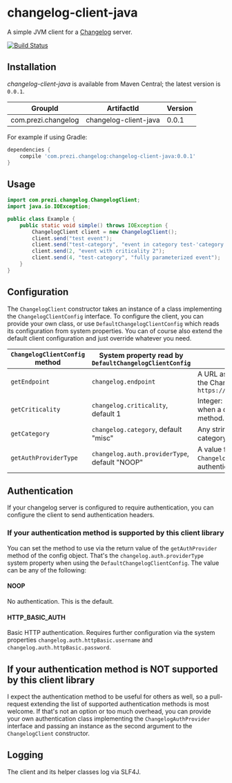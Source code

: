 # changelog-client-java

A simple JVM client for a [Changelog](https://github.com/prezi/changelog) server. 

[![Build Status](https://travis-ci.org/prezi/changelog-client-java.svg?branch=master)](https://travis-ci.org/prezi/changelog-client-java)

## Installation

_changelog-client-java_ is available from Maven Central; the latest version is `0.0.1`.

GroupId|ArtifactId|Version
-------|----------|-------
com.prezi.changelog|changelog-client-java|0.0.1

For example if using Gradle:

```groovy
dependencies {
	compile 'com.prezi.changelog:changelog-client-java:0.0.1'
}
```

## Usage

```Java
import com.prezi.changelog.ChangelogClient;
import java.io.IOException;

public class Example {
    public static void simple() throws IOException {
        ChangelogClient client = new ChangelogClient();
        client.send("test event");
        client.send("test-category", "event in category test-'category'");
        client.send(2, "event with criticality 2");
        client.send(4, "test-category", "fully parameterized event");
    }
}
```

## Configuration

The `ChangelogClient` constructor takes an instance of a class implementing the `ChangelogClientConfig` interface.
To configure the client, you can provide your own class, or use `DefaultChangelogClientConfig` which reads its
configuration from system properties. You can of course also extend the default client configuration and
just override whatever you need.

`ChangelogClientConfig` method|System property read by `DefaultChangelogClientConfig`|Valid values
------------------------------|------------------------------------------------------|------------
`getEndpoint`                 |`changelog.endpoint`                                  | A URL as string. Must contain the full URL to the Changelog API, for example: `https://changelog.mycompany.com/api/events`
`getCriticality`              |`changelog.criticality`, default 1                    | Integer: 1 <= N <= 5. The criticality to use when a criticality is not passed to the `send` method.
`getCategory`                 |`changelog.category`, default "misc"                  | Any string. The category to use when a category is not passed to the `send` method.
`getAuthProviderType`         |`changelog.auth.providerType`, default "NOOP"         | A value from the enum `ChangelogAuthProviderType`. A supported authentication method (see below).

## Authentication

If your changelog server is configured to require authentication, you can configure the client to send authentication
headers.

### If your authentication method is supported by this client library

You can set the method to use via the return value of the `getAuthProvider` method of the config object. That's the
`changelog.auth.providerType` system property when using the `DefaultChangelogClientConfig`. The value can be any of the
following:

#### NOOP

No authentication. This is the default.

#### HTTP_BASIC_AUTH

Basic HTTP authentication. Requires further configuration via the system properties `changelog.auth.httpBasic.username`
and `changelog.auth.httpBasic.password`.

## If your authentication method is NOT supported by this client library

I expect the authentication method to be useful for others as well, so a pull-request extending the list of supported
authentication methods is most welcome. If that's not an option or too much overhead, you can provide your own
authentication class implementing the `ChangelogAuthProvider` interface and passing an instance as the second argument
to the `ChangelogClient` constructor.

## Logging

The client and its helper classes log via SLF4J.


